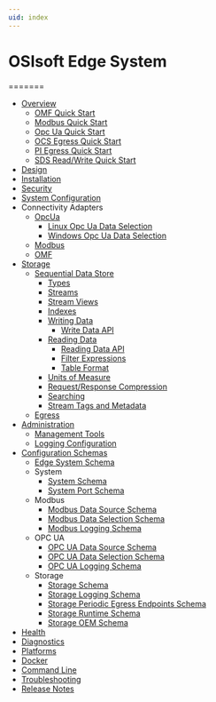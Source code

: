 ```yaml
---
uid: index
---
```


# OSIsoft Edge System

=======

- [Overview](xref:edgeSystemOverview)
  - [OMF Quick Start](xref:omfQuickStart)
  - [Modbus Quick Start](xref:modbusQuickStart)
  - [Opc Ua Quick Start](xref:opcUaQuickStart)
  - [OCS Egress Quick Start](xref:ocsEgressQuickStart)
  - [PI Egress Quick Start](xref:piEgressQuickStart)
  - [SDS Read/Write Quick Start](xref:sdsQuickStart)
- [Design](xref:scalePerformance)
- [Installation](xref:installationOverview)
- [Security](xref:security)
- [System Configuration](xref:edgeSystemConfiguration)
- Connectivity Adapters
  - [OpcUa](xref:opcUaOverview)
    - [Linux Opc Ua Data Selection](xref:opcUaDataSelectionLinux)
    - [Windows Opc Ua Data Selection](xref:opcUaDataSelectionWindows)
  - [Modbus](xref:modbusOverview)
  - [OMF](xref:omfOverview)
- [Storage](xref:)
  - [Sequential Data Store](xref:sdsOverview)
    - [Types](xref:sdsTypes)
    - [Streams](xref:sdsStreams)
    - [Stream Views](xref:sdsStreamViews)
    - [Indexes](xref:sdsIndexes)
    - [Writing Data](xref:sdsWritingData)
      - [Write Data API](xref:sdsWritingDataApi)
    - [Reading Data](xref:sdsReadingData)
      - [Reading Data API](xref:sdsReadingDataApi)
      - [Filter Expressions](xref:sdsFilterExpressions)
      - [Table Format](xref:sdsTableFormat)
    - [Units of Measure](xref:unitsOfMeasure)
    - [Request/Response Compression](xref:sdsCompression)
    - [Searching](xref:sdsSearching)
    - [Stream Tags and Metadata](xref:sdsStreamExtra)
  - [Egress](xref:egress)
- [Administration](xref:edgeSystemAdministration)
  - [Management Tools](xref:managementTools)
  - [Logging Configuration](xref:loggingConfiguration)
- [Configuration Schemas](xref:configurationSchemaList)
  - [Edge System Schema](xref:edge_system_schema)
  - System
    - [System Schema](xref:system_schema)
    - [System Port Schema](xref:system_Port_schema)
  - Modbus
    - [Modbus Data Source Schema](xref:modbus_DataSource_schema)
    - [Modbus Data Selection Schema](xref:modbus_DataSelection_schema)
    - [Modbus Logging Schema](xref:modbus_Logging_schema)
  - OPC UA
    - [OPC UA Data Source Schema](xref:opcUa_DataSource_Schema)
    - [OPC UA Data Selection Schema](xref:opcUa_DataSelection_schema)
    - [OPC UA Logging Schema](xref:opcUa_Logging_schema)
  - Storage
    - [Storage Schema](xref:storage_schema)
    - [Storage Logging Schema](xref:Storage_Logging_schema)
    - [Storage Periodic Egress Endpoints Schema](xref:storage_PeriodicEgressEndpoints_schema)
    - [Storage Runtime Schema](xref:storage_Runtime_schema)
    - [Storage OEM Schema](xref:storage_OEM_schema)
- [Health](xref:edgeSystemHealth)
- [Diagnostics](xref:edgeSystemDiagnostics)
- [Platforms](xref:linuxWindows)
- [Docker](xref:edgeDocker)
- [Command Line](xref:commandLine)
- [Troubleshooting](xref:troubleShooting)
- [Release Notes](xref:releaseNotes)
